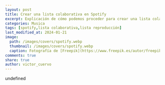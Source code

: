 ```yaml
---
layout: post
title: Crear una lista colaborativa en Spotify
excerpt: Explicación de cómo podemos proceder para crear una lista colaborativa en Spotify.
categories: Musica
tags: [spotify,lista colaborativa,lista reproducción]
last_modified_at: 2024-01-21
image:
  path: /images/covers/spotify.webp
  thumbnail: /images/covers/spotify.webp
  caption: Fotografía de [Freepik](https://www.freepik.es/autor/freepik)
comments: true
share: true
author: victor_cuervo
---
```

undefined